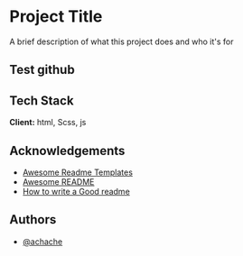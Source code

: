 
# Project Title

A brief description of what this project does and who it's for

## Test github 

## Tech Stack

**Client:** html, Scss, js 




## Acknowledgements

 - [Awesome Readme Templates](https://awesomeopensource.com/project/elangosundar/awesome-README-templates)
 - [Awesome README](https://github.com/matiassingers/awesome-readme)
 - [How to write a Good readme](https://bulldogjob.com/news/449-how-to-write-a-good-readme-for-your-github-project)


## Authors

- [@achache](https://github.com/mikah1387)

